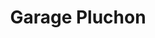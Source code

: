 ---
title: "Garage Pluchon"
url: /aigrefeuille-sur-maine/garage-pluchon/
shop: réparation de voitures
---
